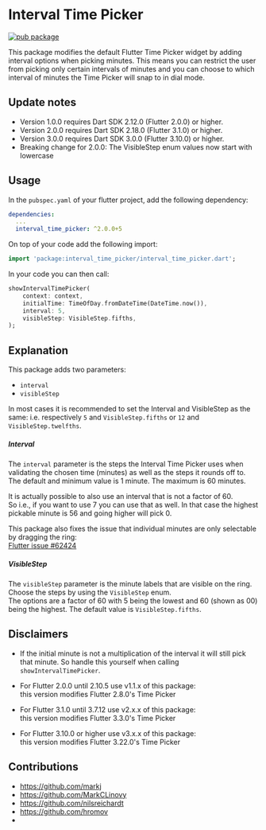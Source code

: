 # Interval Time Picker

[![pub package](https://img.shields.io/pub/v/interval_time_picker.svg?label=interval_time_picker&color=blue)](https://pub.dartlang.org/packages/interval_time_picker)

This package modifies the default Flutter Time Picker widget by adding interval options when picking minutes. This means you can restrict the user from picking only certain intervals of minutes and you can choose to which interval of minutes the Time Picker will snap to in dial mode.


## Update notes
* Version 1.0.0 requires Dart SDK 2.12.0 (Flutter 2.0.0) or higher.
* Version 2.0.0 requires Dart SDK 2.18.0 (Flutter 3.1.0) or higher.
* Version 3.0.0 requires Dart SDK 3.0.0 (Flutter 3.10.0) or higher.
* Breaking change for 2.0.0: The VisibleStep enum values now start with lowercase

## Usage

In the `pubspec.yaml` of your flutter project, add the following dependency:

```yaml
dependencies:
  ...
  interval_time_picker: ^2.0.0+5
```

On top of your code add the following import:

```dart
import 'package:interval_time_picker/interval_time_picker.dart';
```

In your code you can then call:

```dart
showIntervalTimePicker(
    context: context,
    initialTime: TimeOfDay.fromDateTime(DateTime.now()),
    interval: 5,
    visibleStep: VisibleStep.fifths,
);
```

## Explanation

This package adds two parameters:
* `interval`
* `visibleStep`

In most cases it is recommended to set the Interval and VisibleStep as the same:
i.e. respectively `5` and `VisibleStep.fifths` or `12` and `VisibleStep.twelfths`.

##### Interval
The `interval` parameter is the steps the Interval Time Picker uses when validating the chosen time (minutes) as well as the steps it rounds off to.\
The default and minimum value is 1 minute. The maximum is 60 minutes.

It is actually possible to also use an interval that is not a factor of 60.\
So i.e., if you want to use 7 you can use that as well. In that case the highest pickable minute is 56 and going higher will pick 0.

This package also fixes the issue that individual minutes are only selectable by dragging the ring:\
[Flutter issue #62424](https://github.com/flutter/flutter/issues/62424)

##### VisibleStep
The `visibleStep` parameter is the minute labels that are visible on the ring. Choose the steps by using the `VisibleStep` enum.\
The options are a factor of 60 with 5 being the lowest and 60 (shown as 00) being the highest. The default value is `VisibleStep.fifths`.

## Disclaimers

* If the initial minute is not a multiplication of the interval it will still pick that minute.
  So handle this yourself when calling `showIntervalTimePicker`.

* For Flutter 2.0.0 until 2.10.5 use v1.1.x of this package:\
  this version modifies Flutter 2.8.0's Time Picker

* For Flutter 3.1.0 until 3.7.12 use v2.x.x of this package:\
  this version modifies Flutter 3.3.0's Time Picker

* For Flutter 3.10.0 or higher use v3.x.x of this package:\
  this version modifies Flutter 3.22.0's Time Picker

## Contributions
- https://github.com/markj
- https://github.com/MarkCLinovy
- https://github.com/nilsreichardt
- https://github.com/hromov
- 
